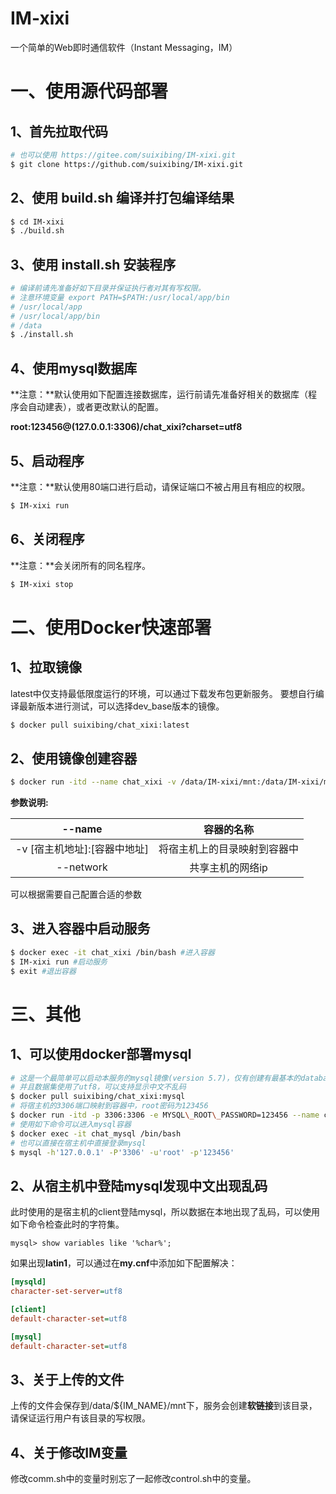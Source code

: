 # IM-xixi

一个简单的Web即时通信软件（Instant Messaging，IM）



#	一、使用源代码部署

##	1、首先拉取代码

```bash
# 也可以使用 https://gitee.com/suixibing/IM-xixi.git
$ git clone https://github.com/suixibing/IM-xixi.git
```

##	2、使用 build.sh 编译并打包编译结果

```bash
$ cd IM-xixi
$ ./build.sh
```

##	3、使用 install.sh 安装程序

```bash
# 编译前请先准备好如下目录并保证执行者对其有写权限。
# 注意环境变量 export PATH=$PATH:/usr/local/app/bin
# /usr/local/app
# /usr/local/app/bin
# /data
$ ./install.sh
```

##	4、使用mysql数据库

**注意：**默认使用如下配置连接数据库，运行前请先准备好相关的数据库（程序会自动建表），或者更改默认的配置。

**root:123456@(127.0.0.1:3306)/chat_xixi?charset=utf8**

##	5、启动程序

**注意：**默认使用80端口进行启动，请保证端口不被占用且有相应的权限。

```bash
$ IM-xixi run
```

##	6、关闭程序

**注意：**会关闭所有的同名程序。

```bash
$ IM-xixi stop
```



#	二、使用Docker快速部署

##	1、拉取镜像

latest中仅支持最低限度运行的环境，可以通过下载发布包更新服务。
要想自行编译最新版本进行测试，可以选择dev_base版本的镜像。

```bash
$ docker pull suixibing/chat_xixi:latest
```

##	2、使用镜像创建容器

```bash
$ docker run -itd --name chat_xixi -v /data/IM-xixi/mnt:/data/IM-xixi/mnt --network host suixibing/chat_xixi:latest
```

**参数说明:**

|            --name            |          容器的名称          |
| :--------------------------: | :--------------------------: |
| -v [宿主机地址]:[容器中地址] | 将宿主机上的目录映射到容器中 |
|          --network           |       共享主机的网络ip       |

可以根据需要自己配置合适的参数

##	3、进入容器中启动服务

```bash
$ docker exec -it chat_xixi /bin/bash #进入容器
$ IM-xixi run #启动服务
$ exit #退出容器
```



#		三、其他

##	1、可以使用docker部署mysql

```bash
# 这是一个最简单可以启动本服务的mysql镜像(version 5.7)，仅有创建有最基本的database
# 并且数据集使用了utf8，可以支持显示中文不乱码
$ docker pull suixibing/chat_xixi:mysql
# 将宿主机的3306端口映射到容器中，root密码为123456
$ docker run -itd -p 3306:3306 -e MYSQL\_ROOT\_PASSWORD=123456 --name chat_mysql suixibing/chat_xixi:mysql
# 使用如下命令可以进入mysql容器
$ docker exec -it chat_mysql /bin/bash
# 也可以直接在宿主机中直接登录mysql
$ mysql -h'127.0.0.1' -P'3306' -u'root' -p'123456'
```

##	2、从宿主机中登陆mysql发现中文出现乱码

此时使用的是宿主机的client登陆mysql，所以数据在本地出现了乱码，可以使用如下命令检查此时的字符集。

```mysql
mysql> show variables like '%char%';
```

如果出现**latin1**，可以通过在**my.cnf**中添加如下配置解决：

```ini
[mysqld]
character-set-server=utf8 

[client]
default-character-set=utf8 

[mysql]
default-character-set=utf8
```

##	3、关于上传的文件

上传的文件会保存到/data/${IM_NAME}/mnt下，服务会创建**软链接**到该目录，请保证运行用户有该目录的写权限。

##	4、关于修改IM变量

修改comm.sh中的变量时别忘了一起修改control.sh中的变量。

